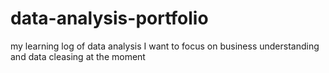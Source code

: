 # data-analysis-portfolio

my learning log of data analysis
I want to focus on business understanding and data cleasing at the moment
